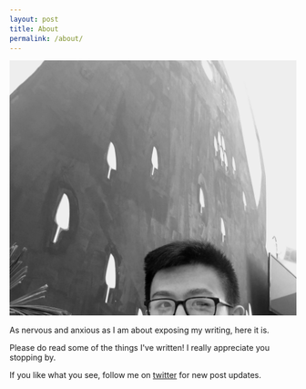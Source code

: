 ```yaml
---
layout: post
title: About
permalink: /about/
---
```

![me hiding](https://raw.githubusercontent.com/svvchen/nervxious/gh-pages/assets/images/abt.jpg)

As nervous and anxious as I am about exposing my writing, here it is.

Please do read some of the things I've written! I really appreciate you stopping by.

If you like what you see, follow me on [twitter](https://twitter.com/svvchen) for new post updates.
